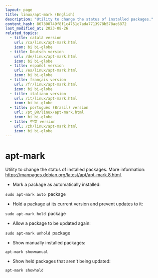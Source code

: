 ```yaml
---
layout: page
title: linux/apt-mark (English)
description: "Utility to change the status of installed packages."
content_hash: 867300749f8f1c4751c7ada7713978b578ac6872
last_modified_at: 2023-08-26
related_topics:
  - title: català version
    url: /ca/linux/apt-mark.html
    icon: bi bi-globe
  - title: Deutsch version
    url: /de/linux/apt-mark.html
    icon: bi bi-globe
  - title: español version
    url: /es/linux/apt-mark.html
    icon: bi bi-globe
  - title: français version
    url: /fr/linux/apt-mark.html
    icon: bi bi-globe
  - title: italiano version
    url: /it/linux/apt-mark.html
    icon: bi bi-globe
  - title: português (Brasil) version
    url: /pt_BR/linux/apt-mark.html
    icon: bi bi-globe
  - title: 中文 version
    url: /zh/linux/apt-mark.html
    icon: bi bi-globe
---
```

# apt-mark

Utility to change the status of installed packages.
More information: <https://manpages.debian.org/latest/apt/apt-mark.8.html>.

- Mark a package as automatically installed:

`sudo apt-mark auto `<span class="tldr-var badge badge-pill bg-dark-lm bg-white-dm text-white-lm text-dark-dm font-weight-bold">package</span>

- Hold a package at its current version and prevent updates to it:

`sudo apt-mark hold `<span class="tldr-var badge badge-pill bg-dark-lm bg-white-dm text-white-lm text-dark-dm font-weight-bold">package</span>

- Allow a package to be updated again:

`sudo apt-mark unhold `<span class="tldr-var badge badge-pill bg-dark-lm bg-white-dm text-white-lm text-dark-dm font-weight-bold">package</span>

- Show manually installed packages:

`apt-mark showmanual`

- Show held packages that aren't being updated:

`apt-mark showhold`
